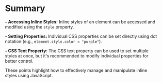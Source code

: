 # Summary

**- Accessing Inline Styles:** Inline styles of an element can be accessed and modified using the `style` property.

**- Setting Properties:** Individual CSS properties can be set directly using dot notation (e.g., `element.style.color = "purple"`).

**- CSS Text Property:** The CSS text property can be used to set multiple styles at once, but it's recommended to modify individual properties for better control.

These points highlight how to effectively manage and manipulate inline styles using JavaScript.

